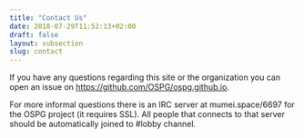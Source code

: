 ```yaml
---
title: "Contact Us"
date: 2018-07-29T11:52:13+02:00
draft: false
layout: subsection
slug: contact
---
```


If you have any questions regarding this site or the organization you can open
an issue on https://github.com/OSPG/ospg.github.io.

For more informal questions there is an IRC server at mumei.space/6697 for the
OSPG project (it requires SSL). All people that connects to that server should
be automatically joined to #lobby channel.
